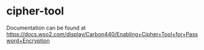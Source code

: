cipher-tool
===========

Documentation can be found at https://docs.wso2.com/display/Carbon440/Enabling+Cipher+Tool+for+Password+Encryption
